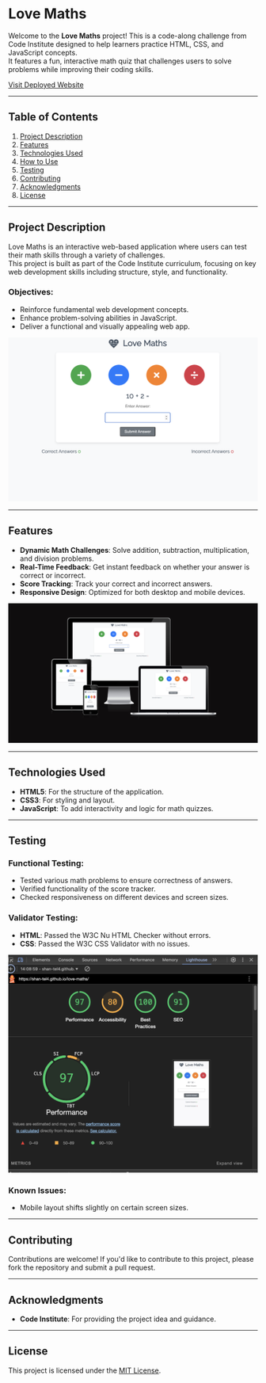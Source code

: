 # Love Maths

Welcome to the **Love Maths** project! This is a code-along challenge from Code Institute designed to help learners practice HTML, CSS, and JavaScript concepts.  
It features a fun, interactive math quiz that challenges users to solve problems while improving their coding skills.

[Visit Deployed Website](https://shan-tel4.github.io/love-maths/)

---

## Table of Contents

1. [Project Description](#project-description)
2. [Features](#features)
3. [Technologies Used](#technologies-used)
4. [How to Use](#how-to-use)
5. [Testing](#testing)
6. [Contributing](#contributing)
7. [Acknowledgments](#acknowledgments)
8. [License](#license)

---

## Project Description

Love Maths is an interactive web-based application where users can test their math skills through a variety of challenges.  
This project is built as part of the Code Institute curriculum, focusing on key web development skills including structure, style, and functionality.

### Objectives:

- Reinforce fundamental web development concepts.
- Enhance problem-solving abilities in JavaScript.
- Deliver a functional and visually appealing web app.

![Love Maths](https://github.com/shan-tel4/love-maths/blob/main/assets/images/Home%20page.png?raw=true)

---

## Features

- **Dynamic Math Challenges**: Solve addition, subtraction, multiplication, and division problems.  
- **Real-Time Feedback**: Get instant feedback on whether your answer is correct or incorrect.  
- **Score Tracking**: Track your correct and incorrect answers.  
- **Responsive Design**: Optimized for both desktop and mobile devices.  

![Responsive Design](https://github.com/shan-tel4/love-maths/blob/main/assets/images/responsive.png?raw=true)

---

## Technologies Used

- **HTML5**: For the structure of the application.  
- **CSS3**: For styling and layout.  
- **JavaScript**: To add interactivity and logic for math quizzes.  

---

## Testing

### Functional Testing:

- Tested various math problems to ensure correctness of answers.
- Verified functionality of the score tracker.
- Checked responsiveness on different devices and screen sizes.

### Validator Testing:

- **HTML**: Passed the W3C Nu HTML Checker without errors.  
- **CSS**: Passed the W3C CSS Validator with no issues.  

![Lighthouse Report](https://github.com/shan-tel4/love-maths/blob/main/assets/images/Light%20house.png?raw=true)

### Known Issues:

- Mobile layout shifts slightly on certain screen sizes.

---

## Contributing

Contributions are welcome! If you'd like to contribute to this project, please fork the repository and submit a pull request.

---

## Acknowledgments

- **Code Institute**: For providing the project idea and guidance.

---

## License

This project is licensed under the [MIT License](LICENSE).

